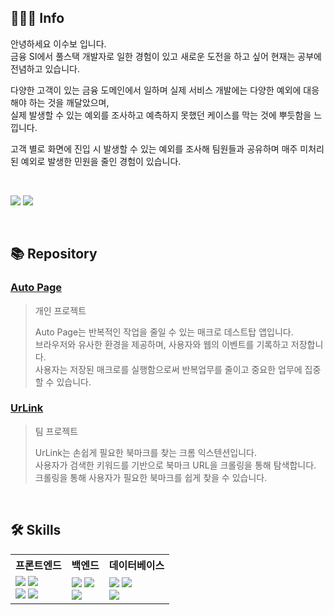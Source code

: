 ## 🧑🏼‍💻 Info
안녕하세요 이수보 입니다.<br />
금융 SI에서 풀스택 개발자로 일한 경험이 있고 새로운 도전을 하고 싶어 현재는 공부에 전념하고 있습니다.<br />

다양한 고객이 있는 금융 도메인에서 일하며 실제 서비스 개발에는 다양한 예외에 대응해야 하는 것을 깨달았으며,<br />
실제 발생할 수 있는 예외를 조사하고 예측하지 못했던 케이스를 막는 것에 뿌듯함을 느낍니다.<br />

고객 별로 화면에 진입 시 발생할 수 있는 예외를 조사해 팀원들과 공유하며 매주 미처리 된 예외로 발생한 민원을 줄인 경험이 있습니다.

<br />

[<img src="https://img.shields.io/badge/학습 기록-20232a.svg?style=for-the-badge&logo=Notion&logoColor=F3F5F5" />](https://forest-cloche-c20.notion.site/143df8137c5880a1a9b0cc93e2bb6e10)
[<img src="https://img.shields.io/badge/블로그-20232a.svg?style=for-the-badge&logo=Velog&logoColor=#20C997" />](https://velog.io/@sjsrkdgks)

<br />

## 📚 Repository
### [Auto Page](https://github.com/soobolee/auto-page)
> 개인 프로젝트
>
> Auto Page는 반복적인 작업을 줄일 수 있는 매크로 데스트탑 앱입니다.<br />
> 브라우저와 유사한 환경을 제공하며, 사용자와 웹의 이벤트를 기록하고 저장합니다.<br />
> 사용자는 저장된 매크로를 실행함으로써 반복업무를 줄이고 중요한 업무에 집중할 수 있습니다.



### [UrLink](https://github.com/ECMA-393/UrLink-Extension)
> 팀 프로젝트
>
> UrLink는 손쉽게 필요한 북마크를 찾는 크롬 익스텐션입니다.<br />
> 사용자가 검색한 키워드를 기반으로 북마크 URL을 크롤링을 통해 탐색합니다.<br />
> 크롤링을 통해 사용자가 필요한 북마크를 쉽게 찾을 수 있습니다.

<br />

## 🛠️ Skills
<div align="center">
 <table>
  <tr>
   <th>프론트엔드</th>
   <th>백엔드</th>
   <th>데이터베이스</th>
  </tr>
  <tr>
   <td>
    <img src="https://img.shields.io/badge/JavaScript-20232a.svg?style=for-the-badge&logo=JavaScript&logoColor=F7DF1E" />
    <img src="https://img.shields.io/badge/React-20232a.svg?style=for-the-badge&logo=react&logoColor=61DAFB" /><br />
    <img src="https://img.shields.io/badge/Vue-20232a.svg?style=for-the-badge&logo=Vue.js&logoColor=4FC08D" />
    <img src="https://img.shields.io/badge/JQuery-20232a.svg?style=for-the-badge&logo=JQuery&logoColor=0769AD" />
   </td>
   <td>
    <img src="https://img.shields.io/badge/Java-20232a.svg?style=for-the-badge&logo=Java&logoColor=F7DF1E" />
    <img src="https://img.shields.io/badge/Spring-20232a.svg?style=for-the-badge&logo=Spring&logoColor=6DB33F" /><br />
    <img src="https://img.shields.io/badge/Node-20232a.svg?style=for-the-badge&logo=Node.js&logoColor=6DB33F" />
   </td>
   <td>
    <img src="https://img.shields.io/badge/Oracle-20232a.svg?style=for-the-badge&logo=Oracle&logoColor=F80000" />
    <img src="https://img.shields.io/badge/PostgreSQL-20232a.svg?style=for-the-badge&logo=PostgreSQL&logoColor=4169E1" /><br />
    <img src="https://img.shields.io/badge/MySQL-20232a.svg?style=for-the-badge&logo=MySQL&logoColor=4479A1" />
   </td>
  </tr>
 </table>
</div>
 
<!--
**soobolee/soobolee** is a ✨ _special_ ✨ repository because its `README.md` (this file) appears on your GitHub profile.

Here are some ideas to get you started:

- 🔭 I’m currently working on ...
- 👯 I’m looking to collaborate on ...
- 🤔 I’m looking for help with ...
- 💬 Ask me about ...
- 📫 How to reach me: ...
- 😄 Pronouns: ...
- ⚡ Fun fact: ...
-->
